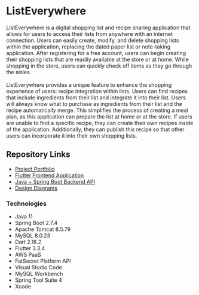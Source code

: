 <h1>ListEverywhere</h1>
<p>ListEverywhere is a digital shopping list and recipe sharing application that allows for users to access their lists from anywhere with an internet connection. Users can easily create, modify, and delete shopping lists within the application, replacing the dated paper list or note-taking application. After registering for a free account, users can begin creating their shopping lists that are readily available at the store or at home. While shopping in the store, users can quickly check off items as they go through the aisles.<br><br>
ListEverywhere provides a unique feature to enhance the shopping experience of users: recipe integration within lists. Users can find recipes that include ingredients from their list and integrate it into their list. Users will always know what to purchase as ingredients from their list and the recipe automatically merge. This simplifies the process of creating a meal plan, as this application can prepare the list at home or at the store. If users are unable to find a specific recipe, they can create their own recipes inside of the application. Additionally, they can publish this recipe so that other users can incorporate it into their own shopping lists.
</p>

<h2>Repository Links</h2>

- [Project Portfolio](https://github.com/ListEverywhere/ListEverywherePortfolio)
- [Flutter Frontend Application](https://github.com/ListEverywhere/listeverywhere_app)
- [Java + Spring Boot Backend API](https://github.com/ListEverywhere/ListEverywhereAPI)
- [Design Diagrams](https://github.com/ListEverywhere/ListEverywhereDesign)



<h3>Technologies</h3>
<ul>
<li>Java 11</li>
<li>Spring Boot 2.7.4</li>
<li>Apache Tomcat 8.5.79</li>
<li>MySQL 8.0.23</li>
<li>Dart 2.18.2</li>
<li>Flutter 3.3.4</li>
<li>AWS PaaS</li>
<li>FatSecret Platform API</li>
<li>Visual Studio Code</li>
<li>MySQL Workbench</li>
<li>Spring Tool Suite 4</li>
<li>Xcode</li>
</ul>
